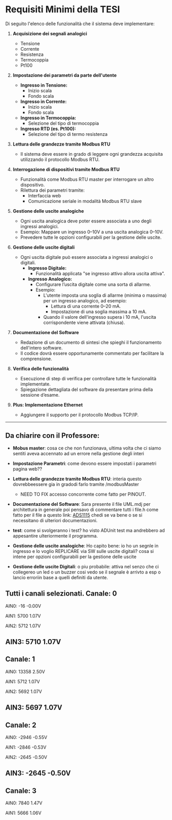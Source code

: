 # Requisiti Minimi della TESI

Di seguito l'elenco delle funzionalità che il sistema deve implementare:

1. **Acquisizione dei segnali analogici**
   - Tensione
   - Corrente
   - Resistenza
   - Termocoppia
   - Pt100

2. **Impostazione dei parametri da parte dell'utente**
   - **Ingresso in Tensione:**
     - Inizio scala
     - Fondo scala
   - **Ingresso in Corrente:**
     - Inizio scala
     - Fondo scala
   - **Ingresso in Termocoppia:**
     - Selezione del tipo di termocoppia
   - **Ingresso RTD (es. Pt100):**
     - Selezione del tipo di termo resistenza

3. **Lettura delle grandezze tramite Modbus RTU**
   - Il sistema deve essere in grado di leggere ogni grandezza acquisita utilizzando il protocollo Modbus RTU.

4. **Interrogazione di dispositivi tramite Modbus RTU**
   - Funzionalità come Modbus RTU master per interrogare un altro dispositivo.
   - Rilettura dei parametri tramite:
     - Interfaccia web
     - Comunicazione seriale in modalità Modbus RTU slave

5. **Gestione delle uscite analogiche**
   - Ogni uscita analogica deve poter essere associata a uno degli ingressi analogici.
   - Esempio: Mappare un ingresso 0–10V a una uscita analogica 0–10V.
   - Prevedere tutte le opzioni configurabili per la gestione delle uscite.

6. **Gestione delle uscite digitali**
   - Ogni uscita digitale può essere associata a ingressi analogici o digitali.
     - **Ingresso Digitale:**
       - Funzionalità applicata "se ingresso attivo allora uscita attiva".
     - **Ingresso Analogico:**
       - Configurare l’uscita digitale come una sorta di allarme.
       - Esempio: 
         - L'utente imposta una soglia di allarme (minima o massima) per un ingresso analogico, ad esempio:
           - Lettura di una corrente 0–20 mA.
           - Impostazione di una soglia massima a 10 mA.
         - Quando il valore dell'ingresso supera i 10 mA, l'uscita corrispondente viene attivata (chiusa).

7. **Documentazione del Software**
   - Redazione di un documento di sintesi che spieghi il funzionamento dell'intero software.
   - Il codice dovrà essere opportunamente commentato per facilitare la comprensione.

8. **Verifica delle funzionalità**
   - Esecuzione di step di verifica per controllare tutte le funzionalità implementate.
   - Spiegazione dettagliata del software da presentare prima della sessione d’esame.

9. **Plus: Implementazione Ethernet**
   - Aggiungere il supporto per il protocollo Modbus TCP/IP.


---

## Da chiarire con il Professore:

-  **Mobus master**: cosa ce che non funzionava, ultima volta che ci siamo sentiti aveva accennato ad un errore nella gestione degli interi

- **Impostazione Parametri**: come devono essere impostati i parametri pagina web??

- **Lettura delle grandezze tramite Modbus RTU**: interia questo dovrebbeessere gia in gradodi farlo tramite /modbusMaster
    -   NEED TO FIX accesso concorrente come fatto per PINOUT.

- **Documentazione del Software**: Sara presente il file UML.mdj per architettura in generale poi pensavo di commentare tutti i file.h come fatto per il file a questo link: [ADS1115](../src/ADS1115/ADS1115.ino) chedi se va bene o se si necessitano di ulteriori documentazioni.

- **test**: come si svolgeranno i test? ho visto ADUnit test ma andrebbero ad appesantire ulteriormente il programma.

- **Gestione delle uscite analogiche**: Ho capito bene: io ho un segnle in ingresso e lo voglio REPLICARE via SW sulle uscite digitali?  cosa si intene per opzioni configurabili per la gestione delle uscite

- **Gestione delle uscite Digitali**:
o piu probabile: attiva nel senzo che ci collegereo un led o un buzzer cosi vedo se il segnale è arrivto a esp o lancio erroriin base a quelli definiti da utente.



Tutti i canali selezionati.
Canale: 
0 
-------------------------------------------------

AIN0: -16  -0.00V

AIN1: 5700  1.07V

AIN2: 5712  1.07V

AIN3: 5710  1.07V
-------------------------------------------------
Canale: 
1 
-------------------------------------------------

AIN0: 13358  2.50V

AIN1: 5712  1.07V

AIN2: 5692  1.07V

AIN3: 5697  1.07V
-------------------------------------------------
Canale: 
2 
-------------------------------------------------

AIN0: -2946  -0.55V

AIN1: -2846  -0.53V

AIN2: -2645  -0.50V

AIN3: -2645  -0.50V
-------------------------------------------------
Canale: 
3 
-------------------------------------------------

AIN0: 7840  1.47V

AIN1: 5666  1.06V
